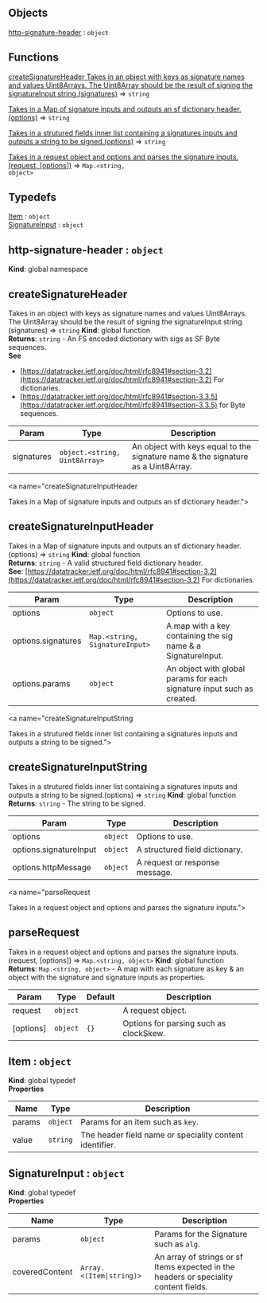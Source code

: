 ## Objects

<dl>
<dt><a href="#http-signature-header">http-signature-header</a> : <code>object</code></dt>
<dd></dd>
</dl>

## Functions

<dl>
<dt><a href="#createSignatureHeader
Takes in an object with keys as signature names and values Uint8Arrays.
The Uint8Array should be the result of signing the signatureInput string.">createSignatureHeader
Takes in an object with keys as signature names and values Uint8Arrays.
The Uint8Array should be the result of signing the signatureInput string.(signatures)</a> ⇒ <code>string</code></dt>
<dd></dd>
<dt><a href="#createSignatureInputHeader

Takes in a Map of signature inputs and outputs an sf dictionary header.">createSignatureInputHeader

Takes in a Map of signature inputs and outputs an sf dictionary header.(options)</a> ⇒ <code>string</code></dt>
<dd></dd>
<dt><a href="#createSignatureInputString

Takes in a strutured fields inner list containing a signatures inputs
and outputs a string to be signed.">createSignatureInputString

Takes in a strutured fields inner list containing a signatures inputs
and outputs a string to be signed.(options)</a> ⇒ <code>string</code></dt>
<dd></dd>
<dt><a href="#parseRequest

Takes in a request object and options and parses the signature inputs.">parseRequest

Takes in a request object and options and parses the signature inputs.(request, [options])</a> ⇒ <code>Map.&lt;string, object&gt;</code></dt>
<dd></dd>
</dl>

## Typedefs

<dl>
<dt><a href="#Item">Item</a> : <code>object</code></dt>
<dd></dd>
<dt><a href="#SignatureInput">SignatureInput</a> : <code>object</code></dt>
<dd></dd>
</dl>

<a name="http-signature-header"></a>

## http-signature-header : <code>object</code>
**Kind**: global namespace  
<a name="createSignatureHeader
Takes in an object with keys as signature names and values Uint8Arrays.
The Uint8Array should be the result of signing the signatureInput string."></a>

## createSignatureHeader
Takes in an object with keys as signature names and values Uint8Arrays.
The Uint8Array should be the result of signing the signatureInput string.(signatures) ⇒ <code>string</code>
**Kind**: global function  
**Returns**: <code>string</code> - An FS encoded dictionary with  sigs as SF Byte sequences.  
**See**

- [https://datatracker.ietf.org/doc/html/rfc8941#section-3.2](https://datatracker.ietf.org/doc/html/rfc8941#section-3.2)
For dictionaries.
- [https://datatracker.ietf.org/doc/html/rfc8941#section-3.3.5](https://datatracker.ietf.org/doc/html/rfc8941#section-3.3.5)
for Byte sequences.


| Param | Type | Description |
| --- | --- | --- |
| signatures | <code>object.&lt;string, Uint8Array&gt;</code> | An object with keys equal  to the signature name & the signature as a Uint8Array. |

<a name="createSignatureInputHeader

Takes in a Map of signature inputs and outputs an sf dictionary header."></a>

## createSignatureInputHeader

Takes in a Map of signature inputs and outputs an sf dictionary header.(options) ⇒ <code>string</code>
**Kind**: global function  
**Returns**: <code>string</code> - A valid structured field dictionary header.  
**See**: [https://datatracker.ietf.org/doc/html/rfc8941#section-3.2](https://datatracker.ietf.org/doc/html/rfc8941#section-3.2)
For dictionaries.  

| Param | Type | Description |
| --- | --- | --- |
| options | <code>object</code> | Options to use. |
| options.signatures | <code>Map.&lt;string, SignatureInput&gt;</code> | A map with a key    containing the sig name & a SignatureInput. |
| options.params | <code>object</code> | An object with global params  for each signature input such as created. |

<a name="createSignatureInputString

Takes in a strutured fields inner list containing a signatures inputs
and outputs a string to be signed."></a>

## createSignatureInputString

Takes in a strutured fields inner list containing a signatures inputs
and outputs a string to be signed.(options) ⇒ <code>string</code>
**Kind**: global function  
**Returns**: <code>string</code> - The string to be signed.  

| Param | Type | Description |
| --- | --- | --- |
| options | <code>object</code> | Options to use. |
| options.signatureInput | <code>object</code> | A structured field dictionary. |
| options.httpMessage | <code>object</code> | A request or response message. |

<a name="parseRequest

Takes in a request object and options and parses the signature inputs."></a>

## parseRequest

Takes in a request object and options and parses the signature inputs.(request, [options]) ⇒ <code>Map.&lt;string, object&gt;</code>
**Kind**: global function  
**Returns**: <code>Map.&lt;string, object&gt;</code> - A map with each signature as key & an object
  with the signature and signature inputs as properties.  

| Param | Type | Default | Description |
| --- | --- | --- | --- |
| request | <code>object</code> |  | A request object. |
| [options] | <code>object</code> | <code>{}</code> | Options for parsing such as clockSkew. |

<a name="Item"></a>

## Item : <code>object</code>
**Kind**: global typedef  
**Properties**

| Name | Type | Description |
| --- | --- | --- |
| params | <code>object</code> | Params for an item such as `key`. |
| value | <code>string</code> | The header field name or  speciality content identifier. |

<a name="SignatureInput"></a>

## SignatureInput : <code>object</code>
**Kind**: global typedef  
**Properties**

| Name | Type | Description |
| --- | --- | --- |
| params | <code>object</code> | Params for the Signature such as `alg`. |
| coveredContent | <code>Array.&lt;(Item\|string)&gt;</code> | An array of strings or  sf Items expected in the headers or speciality content fields. |

